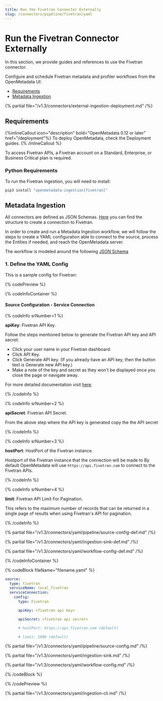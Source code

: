 ```yaml
---
title: Run the Fivetran Connector Externally
slug: /connectors/pipeline/fivetran/yaml
---
```


# Run the Fivetran Connector Externally

In this section, we provide guides and references to use the Fivetran connector.

Configure and schedule Fivetran metadata and profiler workflows from the OpenMetadata UI:

- [Requirements](#requirements)
- [Metadata Ingestion](#metadata-ingestion)

{% partial file="/v1.3/connectors/external-ingestion-deployment.md" /%}

## Requirements

{%inlineCallout icon="description" bold="OpenMetadata 0.12 or later" href="/deployment"%}
To deploy OpenMetadata, check the Deployment guides.
{% /inlineCallout %}



To access Fivetran APIs, a Fivetran account on a Standard, Enterprise, or Business Critical plan is required.

### Python Requirements

To run the Fivetran ingestion, you will need to install:

```bash
pip3 install "openmetadata-ingestion[fivetran]"
```

## Metadata Ingestion

All connectors are defined as JSON Schemas.
[Here](https://github.com/open-metadata/OpenMetadata/blob/main/openmetadata-spec/src/main/resources/json/schema/entity/services/connections/pipeline/fivetranConnection.json)
you can find the structure to create a connection to Fivetran.

In order to create and run a Metadata Ingestion workflow, we will follow
the steps to create a YAML configuration able to connect to the source,
process the Entities if needed, and reach the OpenMetadata server.

The workflow is modeled around the following
[JSON Schema](https://github.com/open-metadata/OpenMetadata/blob/main/openmetadata-spec/src/main/resources/json/schema/metadataIngestion/workflow.json)

### 1. Define the YAML Config

This is a sample config for Fivetran:

{% codePreview %}

{% codeInfoContainer %}

#### Source Configuration - Service Connection

{% codeInfo srNumber=1 %}

**apiKey**: Fivetran API Key.

Follow the steps mentioned below to generate the Fivetran API key and API secret:
- Click your user name in your Fivetran dashboard.
- Click API Key.
- Click Generate API key. (If you already have an API key, then the button text is Generate new API key.)
- Make a note of the key and secret as they won't be displayed once you close the page or navigate away.

For more detailed documentation visit [here](https://fivetran.com/docs/rest-api/getting-started).

{% /codeInfo %}

{% codeInfo srNumber=2 %}

**apiSecret**: Fivetran API Secret.

From the above step where the API key is generated copy the the API secret

{% /codeInfo %}

{% codeInfo srNumber=3 %}

**hostPort**: HostPort of the Fivetran instance.

Hostport of the Fivetran instance that the connection will be made to
By default OpenMetadata will use `https://api.fivetran.com` to connect to the Fivetran APIs.

{% /codeInfo %}

{% codeInfo srNumber=4 %}

**limit**: Fivetran API Limit For Pagination.

This refers to the maximum number of records that can be returned in a single page of results when using Fivetran's API for pagination.

{% /codeInfo %}


{% partial file="/v1.3/connectors/yaml/pipeline/source-config-def.md" /%}

{% partial file="/v1.3/connectors/yaml/ingestion-sink-def.md" /%}

{% partial file="/v1.3/connectors/yaml/workflow-config-def.md" /%}

{% /codeInfoContainer %}

{% codeBlock fileName="filename.yaml" %}

```yaml
source:
  type: fivetran
  serviceName: local_fivetran
  serviceConnection:
    config:
      type: Fivetran
```
```yaml {% srNumber=1 %}
      apiKey: <fivetran api key>
```
```yaml {% srNumber=2 %}
      apiSecret: <fivetran api secret>
```
```yaml {% srNumber=3 %}
      # hostPort: https://api.fivetran.com (default)
```
```yaml {% srNumber=4 %}
      # limit: 1000 (default)
```

{% partial file="/v1.3/connectors/yaml/pipeline/source-config.md" /%}

{% partial file="/v1.3/connectors/yaml/ingestion-sink.md" /%}

{% partial file="/v1.3/connectors/yaml/workflow-config.md" /%}

{% /codeBlock %}

{% /codePreview %}

{% partial file="/v1.3/connectors/yaml/ingestion-cli.md" /%}
